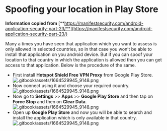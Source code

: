 # Spoofing your location in Play Store

**Information copied from** [**https://manifestsecurity.com/android-application-security-part-23/**](https://manifestsecurity.com/android-application-security-part-23/)

Many a times you have seen that application which you want to assess is only allowed in selected countries, so in that case you won’t be able to install that application on you android device. But if you can spoof your location to that country in which the application is allowed then you can get access to that application. Below is the procedure of the same.

* First install **Hotspot Shield Free VPN Proxy** from Google Play Store.\
  ![.gitbook/assets/1664529945_9148.png](https://i.imgur.com/0XrmuKY.png)
* Now connect using it and choose your required country.\
  ![.gitbook/assets/1664529945_9148.png](https://i.imgur.com/Z0WHrZX.png)
* Now go to **Settings** >> **Apps** >> **Google Play Store** and then tap on **Force Stop** and then on **Clear Data**.\
  ![.gitbook/assets/1664529945_9148.png](https://i.imgur.com/sjFrr67.png)
* Open up **Google Play Store** and now you will be able to search and install the application which is only available in that country.\
  ![.gitbook/assets/1664529945_9148.png](https://i.imgur.com/zfdhCBI.png)
